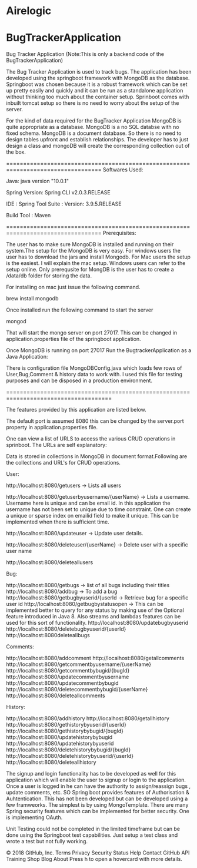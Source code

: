 # Airelogic
BugTrackerApplication
======================================================================================
Bug Tracker Application (Note:This is only a backend code of the BugTrackerApplication)

The Bug Tracker Application is used to track bugs. The application has been developed using the springboot framework with MongoDB as the database. Springboot was chosen because it is a robust framework which can be set up pretty easily and quickly and it can be run as a standalone application without thinking too much about the container setup. Sprinboot comes with inbuilt tomcat setup so there is no need to worry about the setup of the server.

For the kind of data required for the BugTracker Application MongoDB is quite appropriate as a database. MongoDB is a no SQL databse with no fixed schema. MongoDB is a document database. So there is no need to design tables upfront and establish relationships. The developer has to just design a class and mongoDB will create the corresponding collection out of the box.

==================================================================================
Softwares Used: 

Java: java version "10.0.1"

Spring Version: Spring CLI v2.0.3.RELEASE

IDE : Spring Tool Suite : Version: 3.9.5.RELEASE

Build Tool : Maven


================================================================================== 
Prerequisites:

The user has to make sure MongoDB is installed and running on their system.The setup for the MongoDB is very easy. For windows users the user has to download the jars and install Mongodb. For Mac users the setup is the easiest. I will explain the mac setup. Windows users can refer to the setup online. Only prerequsite for MongDB is the user has to create a /data/db folder for storing the data.

For installing on mac just issue the following command.

brew install mongodb

Once installed run the following command to start the server

mongod

That will start the mongo server on port 27017. This can be changed in application.properties file of the springboot application.

Once MongoDB is running on port 27017 Run the BugtrackerApplication as a Java Application: 

There is configuration file MongoDBConfig.java which loads few rows of User,Bug,Comment & history data to work with.
I used this file for testing purposes and can be disposed in a production environment.

===================================================================================== 

The features provided by this application are listed below.

The default port is assumed 8080 this can be changed by the server.port property in application.properties file.

One can view a list of URLS to access the various CRUD operations in sprinboot. The URLs are self explanatory:

Data is stored in collections in MongoDB in document format.Following are the collections and URL's for CRUD operations.

User:

http://localhost:8080/getusers -> Lists all users

http://localhost:8080/getuserbyusername/{userName} -> Lists a username. Username here is unique and can be email id. In this application the username has not been set to unique due to time constraint. One can create a unique or sparse index on emailid field to make it unique. This can be implemented when there is sufficient time.

http://localhost:8080/updateuser -> Update user details.

http://localhost:8080/deleteuser/{userName} -> Delete user with a specific user name

http://localhost:8080/deleteallusers

Bug:

http://localhost:8080/getbugs -> list of all bugs including their titles http://localhost:8080/addbug -> To add a bug http://localhost:8080/getbugbyuserid/{userId -> Retrieve bug for a specific user id http://localhost:8080/getbugbystatusopen -> This can be implemented better to query for any status by making use of the Optional feature introduced in Java 8. Also streams and lambdas features can be used for this sort of functionality. http://localhost:8080/updatebugbyuserid http://localhost:8080/deletebugbyuserid/{userId} http://localhost:8080deleteallbugs

Comments:

http://localhost:8080/addcomment http://localhost:8080/getallcomments http://localhost:8080/getcommentbyusername/{userName} http://localhost:8080/getcommentbybugid/{bugId} http://localhost:8080/updatecommentbyusername http://localhost:8080/updatecommentbybugid http://localhost:8080/deletecommentbybugid/{userName} http://localhost:8080/deleteallcomments

History:

http://localhost:8080/addhistory http://localhost:8080/getallhistory http://localhost:8080/gethistorybyuserid/{userId} http://localhost:8080/gethistorybybugid/{bugId} http://localhost:8080/updatehistorybybugid http://localhost:8080/updatehistorybyuserid http://localhost:8080/deletehistorybybugid/{bugId} http://localhost:8080/deletehistorybyuserid/{userId} http://localhost:8080/deleteallhistory

The signup and login functionality has to be developed as well for this application which will enable the user to signup or login to the application. Once a user is logged in he can have the authority to assign/reassign bugs , update comments, etc. SO Spring boot provides features of Authorisation & Auhtentication. This has not been developed but can be developed using a few framweorks. The simplest is by using MongoTemplate. There are many Spring security features which can be implemented for better security. One is implementing OAuth.

Unit Testing could not be completed in the limited timeframe but can be done using the Springboot test capabilities.
Just setup a test class and wrote a test but not fully working. 

© 2018 GitHub, Inc.
Terms
Privacy
Security
Status
Help
Contact GitHub
API
Training
Shop
Blog
About
Press h to open a hovercard with more details.
